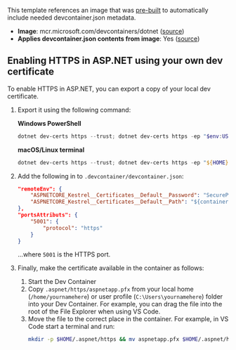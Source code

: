 This template references an image that was [pre-built](https://containers.dev/implementors/reference/#prebuilding) to automatically include needed devcontainer.json metadata.

* **Image**: mcr.microsoft.com/devcontainers/dotnet ([source](https://github.com/devcontainers/images/tree/main/src/dotnet))
* **Applies devcontainer.json contents from image**: Yes ([source](https://github.com/devcontainers/images/blob/main/src/dotnet/.devcontainer/devcontainer.json))

## Enabling HTTPS in ASP.NET using your own dev certificate

To enable HTTPS in ASP.NET, you can export a copy of your local dev certificate.

1. Export it using the following command:

    **Windows PowerShell**

    ```powershell
    dotnet dev-certs https --trust; dotnet dev-certs https -ep "$env:USERPROFILE/.aspnet/https/aspnetapp.pfx" -p "SecurePwdGoesHere"
    ```

    **macOS/Linux terminal**

    ```powershell
    dotnet dev-certs https --trust; dotnet dev-certs https -ep "${HOME}/.aspnet/https/aspnetapp.pfx" -p "SecurePwdGoesHere"
    ```

2. Add the following in to `.devcontainer/devcontainer.json`:

    ```json
    "remoteEnv": {
        "ASPNETCORE_Kestrel__Certificates__Default__Password": "SecurePwdGoesHere",
        "ASPNETCORE_Kestrel__Certificates__Default__Path": "${containerEnv:HOME}/.aspnet/https/aspnetapp.pfx",
    },
    "portsAttributs": {
        "5001": {
            "protocol": "https"
        }
    }
    ```
    ...where `5001` is the HTTPS port.

3. Finally, make the certificate available in the container as follows:

    1. Start the Dev Container
    2. Copy `.aspnet/https/aspnetapp.pfx` from your local home (`/home/yournamehere`) or user profile (`C:\Users\yournamehere`) folder into your Dev Container. For example, you can drag the file into the root of the File Explorer when using VS Code.
    3. Move the file to the correct place in the container. For example, in VS Code start a terminal and run:
        ```bash
        mkdir -p $HOME/.aspnet/https && mv aspnetapp.pfx $HOME/.aspnet/https
        ```
